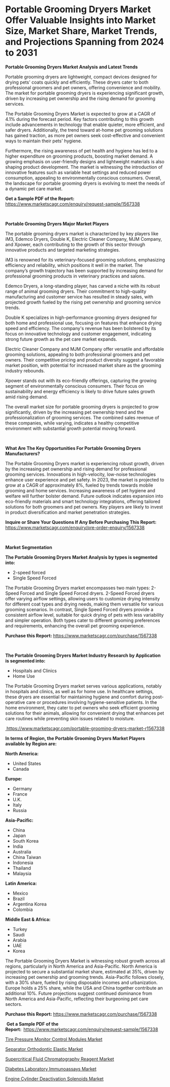 <p><h1>Portable Grooming Dryers Market Offer Valuable Insights into Market Size, Market Share, Market Trends, and Projections Spanning from 2024 to 2031</h1></p><p><strong>Portable Grooming Dryers Market Analysis and Latest Trends</strong></p>
<p><p>Portable grooming dryers are lightweight, compact devices designed for drying pets' coats quickly and efficiently. These dryers cater to both professional groomers and pet owners, offering convenience and mobility. The market for portable grooming dryers is experiencing significant growth, driven by increasing pet ownership and the rising demand for grooming services.</p><p>The Portable Grooming Dryers Market is expected to grow at a CAGR of 4.1% during the forecast period. Key factors contributing to this growth include advancements in technology that enable quieter, more efficient, and safer dryers. Additionally, the trend toward at-home pet grooming solutions has gained traction, as more pet owners seek cost-effective and convenient ways to maintain their pets' hygiene.</p><p>Furthermore, the rising awareness of pet health and hygiene has led to a higher expenditure on grooming products, boosting market demand. A growing emphasis on user-friendly designs and lightweight materials is also shaping product development. The market is witnessing the introduction of innovative features such as variable heat settings and reduced power consumption, appealing to environmentally conscious consumers. Overall, the landscape for portable grooming dryers is evolving to meet the needs of a dynamic pet care market.</p></p>
<p><strong>Get a Sample PDF of the Report:&nbsp;</strong> <a href="https://www.marketscagr.com/enquiry/request-sample/1567338">https://www.marketscagr.com/enquiry/request-sample/1567338</a></p>
<p>&nbsp;</p>
<p><strong>Portable Grooming Dryers Major Market Players</strong></p>
<p><p>The portable grooming dryers market is characterized by key players like iM3, Edemco Dryers, Double K, Electric Cleaner Company, MJM Company, and Xpower, each contributing to the growth of this sector through innovative products and targeted marketing strategies.</p><p>iM3 is renowned for its veterinary-focused grooming solutions, emphasizing efficiency and reliability, which positions it well in the market. The company’s growth trajectory has been supported by increasing demand for professional grooming products in veterinary practices and salons.</p><p>Edemco Dryers, a long-standing player, has carved a niche with its robust range of animal grooming dryers. Their commitment to high-quality manufacturing and customer service has resulted in steady sales, with projected growth fueled by the rising pet ownership and grooming service trends.</p><p>Double K specializes in high-performance grooming dryers designed for both home and professional use, focusing on features that enhance drying speed and efficiency. The company's revenue has been bolstered by its focus on innovative technology and customer engagement, indicating strong future growth as the pet care market expands.</p><p>Electric Cleaner Company and MJM Company offer versatile and affordable grooming solutions, appealing to both professional groomers and pet owners. Their competitive pricing and product diversity suggest a favorable market position, with potential for increased market share as the grooming industry rebounds.</p><p>Xpower stands out with its eco-friendly offerings, capturing the growing segment of environmentally conscious consumers. Their focus on sustainability and energy efficiency is likely to drive future sales growth amid rising demand.</p><p>The overall market size for portable grooming dryers is projected to grow significantly, driven by the increasing pet ownership trend and the professionalization of grooming services. The combined sales revenue of these companies, while varying, indicates a healthy competitive environment with substantial growth potential moving forward.</p></p>
<p>&nbsp;</p>
<p><strong>What Are The Key Opportunities For Portable Grooming Dryers Manufacturers?</strong></p>
<p><p>The Portable Grooming Dryers market is experiencing robust growth, driven by the increasing pet ownership and rising demand for professional grooming services. Innovations in high-velocity, low-noise technologies enhance user experience and pet safety. In 2023, the market is projected to grow at a CAGR of approximately 8%, fueled by trends towards mobile grooming and home services. Increasing awareness of pet hygiene and welfare will further bolster demand. Future outlook indicates expansion into eco-friendly materials and smart technology integrations, offering tailored solutions for both groomers and pet owners. Key players are likely to invest in product diversification and market penetration strategies.</p></p>
<p><strong>Inquire or Share Your Questions If Any Before Purchasing This Report:</strong> <a href="https://www.marketscagr.com/enquiry/pre-order-enquiry/1567338">https://www.marketscagr.com/enquiry/pre-order-enquiry/1567338</a></p>
<p>&nbsp;</p>
<p><strong>Market Segmentation</strong></p>
<p><strong>The Portable Grooming Dryers Market Analysis by types is segmented into:</strong></p>
<p><ul><li>2-speed forced</li><li>Single Speed Forced</li></ul></p>
<p><p>The Portable Grooming Dryers market encompasses two main types: 2-Speed Forced and Single Speed Forced dryers. 2-Speed Forced dryers offer varying airflow settings, allowing users to customize drying intensity for different coat types and drying needs, making them versatile for various grooming scenarios. In contrast, Single Speed Forced dryers provide a consistent airflow level, suitable for quick drying of pets with less variability and simpler operation. Both types cater to different grooming preferences and requirements, enhancing the overall pet grooming experience.</p></p>
<p><strong>Purchase this Report:&nbsp;</strong><a href="https://www.marketscagr.com/purchase/1567338">https://www.marketscagr.com/purchase/1567338</a></p>
<p>&nbsp;</p>
<p><strong>The Portable Grooming Dryers Market Industry Research by Application is segmented into:</strong></p>
<p><ul><li>Hospitals and Clinics</li><li>Home Use</li></ul></p>
<p><p>The Portable Grooming Dryers market serves various applications, notably in hospitals and clinics, as well as for home use. In healthcare settings, these dryers are essential for maintaining hygiene and comfort during post-operative care or procedures involving hygiene-sensitive patients. In the home environment, they cater to pet owners who seek efficient grooming solutions for their animals, allowing for convenient drying that enhances pet care routines while preventing skin issues related to moisture.</p></p>
<p><a href="https://www.marketscagr.com/portable-grooming-dryers-market-r1567338">&nbsp;https://www.marketscagr.com/portable-grooming-dryers-market-r1567338</a></p>
<p><strong>In terms of Region, the Portable Grooming Dryers Market Players available by Region are:</strong></p>
<p>
    <p> <strong> North America: </strong>
        <ul>
            <li>United States</li>
            <li>Canada</li>
        </ul>
        </p> 
    <p> <strong> Europe: </strong>
        <ul>
            <li>Germany</li>
            <li>France</li>
            <li>U.K.</li>
            <li>Italy</li>
            <li>Russia</li>
        </ul>
        </p> 
    <p> <strong> Asia-Pacific: </strong>
        <ul>
            <li>China</li>
            <li>Japan</li>
            <li>South Korea</li>
            <li>India</li>
            <li>Australia</li>
            <li>China Taiwan</li>
            <li>Indonesia</li>
            <li>Thailand</li>
            <li>Malaysia</li>
        </ul>
        </p> 
    <p> <strong> Latin America: </strong>
        <ul>
            <li>Mexico</li>
            <li>Brazil</li>
            <li>Argentina Korea</li>
            <li>Colombia</li>
        </ul>
        </p> 
    <p> <strong> Middle East & Africa: </strong>
        <ul>
            <li>Turkey</li>
            <li>Saudi</li>
            <li>Arabia</li>
            <li>UAE</li>
            <li>Korea</li>
        </ul>
    </p>
    </p>
<p><p>The Portable Grooming Dryers Market is witnessing robust growth across all regions, particularly in North America and Asia-Pacific. North America is projected to secure a substantial market share, estimated at 35%, driven by increasing pet ownership and grooming trends. Asia-Pacific follows closely, with a 30% share, fueled by rising disposable incomes and urbanization. Europe holds a 25% share, while the USA and China together contribute an additional 10%. Future projections suggest continued dominance from North America and Asia-Pacific, reflecting their burgeoning pet care sectors.</p></p>
<p><strong>Purchase this Report: </strong><a href="https://www.marketscagr.com/purchase/1567338">https://www.marketscagr.com/purchase/1567338</a></p>
<p>&nbsp;<strong>Get a Sample PDF of the Report:&nbsp;&nbsp;</strong><a href="https://www.marketscagr.com/enquiry/request-sample/1567338">https://www.marketscagr.com/enquiry/request-sample/1567338</a></p>
<p><strong></strong></p>
<p><p><a href="https://issuu.com/reportprime-2/docs/tire-pressure-monitor-control-modul_f1c1aa2cf40077">Tire Pressure Monitor Control Modules Market</a></p><p><a href="https://github.com/gulaimolin/Market-Research-Report-List-6/blob/main/separator-orthodontic-elastic-market.md">Separator Orthodontic Elastic Market</a></p><p><a href="https://medium.com/@thomaselmes2022/future-trajectory-of-the-supercritical-fluid-chromatography-reagent-market-emerging-market-trends-cc7c5fc23731">Supercritical Fluid Chromatography Reagent Market</a></p><p><a href="https://medium.com/@thomaselmes2022/strategic-roadmap-global-diabetes-laboratory-immunoassays-market-insights-and-opportunities-2024-c5f58825716f">Diabetes Laboratory Immunoassays Market</a></p><p><a href="https://issuu.com/reportprime-2/docs/engine-cylinder-deactivation-soleno_27dc61e84af6e4">Engine Cylinder Deactivation Solenoids Market</a></p></p>